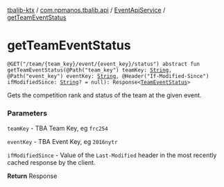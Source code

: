 [tbalib-ktx](../../index.md) / [com.npmanos.tbalib.api](../index.md) / [EventApiService](index.md) / [getTeamEventStatus](./get-team-event-status.md)

# getTeamEventStatus

`@GET("/team/{team_key}/event/{event_key}/status") abstract fun getTeamEventStatus(@Path("team_key") teamKey: `[`String`](https://kotlinlang.org/api/latest/jvm/stdlib/kotlin/-string/index.html)`, @Path("event_key") eventKey: `[`String`](https://kotlinlang.org/api/latest/jvm/stdlib/kotlin/-string/index.html)`, @Header("If-Modified-Since") ifModifiedSince: `[`String`](https://kotlinlang.org/api/latest/jvm/stdlib/kotlin/-string/index.html)`? = null): Response<`[`TeamEventStatus`](../../com.npmanos.tbalib.model/-team-event-status/index.md)`>`

Gets the competition rank and status of the team at the given event.

### Parameters

`teamKey` - TBA Team Key, eg `frc254`

`eventKey` - TBA Event Key, eg `2016nytr`

`ifModifiedSince` - Value of the `Last-Modified` header in the most recently cached response by the client.

**Return**
Response

